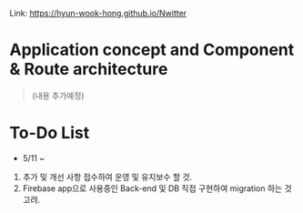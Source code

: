 Link: https://hyun-wook-hong.github.io/Nwitter    
  
# Application concept and Component & Route architecture
> (내용 추가예정)

# To-Do List
- 5/11 ~
1) 추가 및 개선 사항 접수하여 운영 및 유지보수 할 것.
2) Firebase app으로 사용중인 Back-end 및 DB 직접 구현하여 migration 하는 것 고려.
